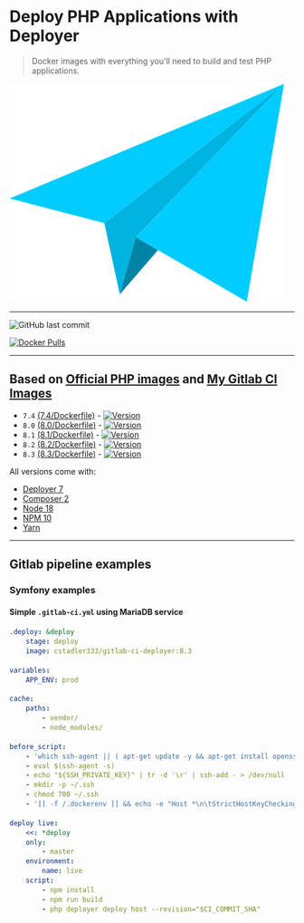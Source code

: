 # Deploy PHP Applications with Deployer

> Docker images with everything you'll need to build and test PHP applications.

![Logo](https://raw.githubusercontent.com/cstadler333/gitlab-ci-deployer/master/gitlab-ci-deployer.png)

---

![GitHub last commit](https://img.shields.io/github/last-commit/cstadler333/gitlab-ci-deployer.svg?style=for-the-badge&logo=git)

[![Docker Pulls](https://img.shields.io/docker/pulls/cstadler333/gitlab-ci-deployer.svg?style=for-the-badge&logo=docker)](https://hub.docker.com/r/cstadler333/gitlab-ci-deployer/)

---

## Based on [Official PHP images](https://hub.docker.com/_/php/) and [My Gitlab CI Images](https://hub.docker.com/r/cstadler333/gitlab-ci-php)

- `7.4` [(7.4/Dockerfile)](https://github.com/cstadler333/gitlab-ci-deployer/blob/master/php/7.4/Dockerfile) - [![Version](https://img.shields.io/docker/v/cstadler333/gitlab-ci-deployer/7.4?style=for-the-badge&logo=docker)](https://hub.docker.com/r/cstadler333/gitlab-ci-deployer/tags?name=7.4)
- `8.0` [(8.0/Dockerfile)](https://github.com/cstadler333/gitlab-ci-deployer/blob/master/php/8.0/Dockerfile) - [![Version](https://img.shields.io/docker/v/cstadler333/gitlab-ci-deployer/8.0?style=for-the-badge&logo=docker)](https://hub.docker.com/r/cstadler333/gitlab-ci-deployer/tags?name=8.0)
- `8.1` [(8.1/Dockerfile)](https://github.com/cstadler333/gitlab-ci-deployer/blob/master/php/8.1/Dockerfile) - [![Version](https://img.shields.io/docker/v/cstadler333/gitlab-ci-deployer/8.1?style=for-the-badge&logo=docker)](https://hub.docker.com/r/cstadler333/gitlab-ci-deployer/tags?name=8.1)
- `8.2` [(8.2/Dockerfile)](https://github.com/cstadler333/gitlab-ci-deployer/blob/master/php/8.2/Dockerfile) - [![Version](https://img.shields.io/docker/v/cstadler333/gitlab-ci-deployer/8.2?style=for-the-badge&logo=docker)](https://hub.docker.com/r/cstadler333/gitlab-ci-deployer/tags?name=8.2)
- `8.3` [(8.3/Dockerfile)](https://github.com/cstadler333/gitlab-ci-deployer/blob/master/php/8.3/Dockerfile) - [![Version](https://img.shields.io/docker/v/cstadler333/gitlab-ci-deployer/8.3?style=for-the-badge&logo=docker)](https://hub.docker.com/r/cstadler333/gitlab-ci-deployer/tags?name=8.3)

All versions come with:

- [Deployer 7](https://deployer.org)
- [Composer 2](https://getcomposer.org/)
- [Node 18](https://nodejs.org/en/)
- [NPM 10](https://www.npmjs.com/)
- [Yarn](https://yarnpkg.com)

---

## Gitlab pipeline examples

### Symfony examples

#### Simple `.gitlab-ci.yml` using MariaDB service

```yaml
.deploy: &deploy
    stage: deploy
    image: cstadler333/gitlab-ci-deployer:8.3

variables:
    APP_ENV: prod

cache:
    paths:
        - vendor/
        - node_modules/

before_script:
    - 'which ssh-agent || ( apt-get update -y && apt-get install openssh-client -y )'
    - eval $(ssh-agent -s)
    - echo "${SSH_PRIVATE_KEY}" | tr -d '\r' | ssh-add - > /dev/null
    - mkdir -p ~/.ssh
    - chmod 700 ~/.ssh
    - '[[ -f /.dockerenv ]] && echo -e "Host *\n\tStrictHostKeyChecking no\n\n" > ~/.ssh/config'

deploy live:
    <<: *deploy
    only:
        - master
    environment:
        name: live
    script:
        - npm install
        - npm run build
        - php deployer deploy host --revision="$CI_COMMIT_SHA"
```
